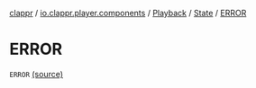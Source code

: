 [clappr](../../../index.md) / [io.clappr.player.components](../../index.md) / [Playback](../index.md) / [State](index.md) / [ERROR](.)

# ERROR

`ERROR` [(source)](https://github.com/clappr/clappr-android/tree/dev/clappr/src/main/kotlin/io/clappr/player/components/Playback.kt#L13)